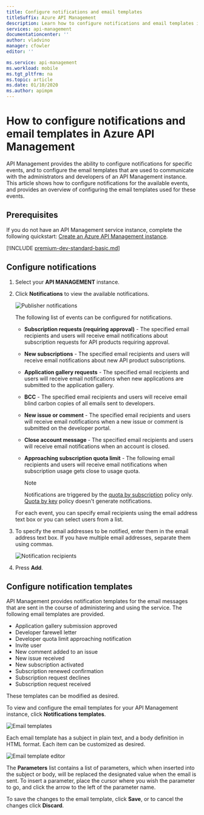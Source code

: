 ```yaml
---
title: Configure notifications and email templates
titleSuffix: Azure API Management
description: Learn how to configure notifications and email templates in Azure API Management.
services: api-management
documentationcenter: ''
author: vladvino
manager: cfowler
editor: ''

ms.service: api-management
ms.workload: mobile
ms.tgt_pltfrm: na
ms.topic: article
ms.date: 01/10/2020
ms.author: apimpm
---
```


# How to configure notifications and email templates in Azure API Management

API Management provides the ability to configure notifications for specific events, and to configure the email templates that are used to communicate with the administrators and developers of an API Management instance. This article shows how to configure notifications for the available events, and provides an overview of configuring the email templates used for these events.

## Prerequisites

If you do not have an API Management service instance, complete the following quickstart: [Create an Azure API Management instance](get-started-create-service-instance.md).

[!INCLUDE [premium-dev-standard-basic.md](../../includes/api-management-availability-premium-dev-standard-basic.md)]

## <a name="publisher-notifications"> </a>Configure notifications

1.  Select your **API MANAGEMENT** instance.
2.  Click **Notifications** to view the available notifications.

    ![Publisher notifications][api-management-publisher-notifications]

    The following list of events can be configured for notifications.

    -   **Subscription requests (requiring approval)** - The specified email recipients and users will receive email notifications about subscription requests for API products requiring approval.
    -   **New subscriptions** - The specified email recipients and users will receive email notifications about new API product subscriptions.
    -   **Application gallery requests** - The specified email recipients and users will receive email notifications when new applications are submitted to the application gallery.
    -   **BCC** - The specified email recipients and users will receive email blind carbon copies of all emails sent to developers.
    -   **New issue or comment** - The specified email recipients and users will receive email notifications when a new issue or comment is submitted on the developer portal.
    -   **Close account message** - The specified email recipients and users will receive email notifications when an account is closed.
    -   **Approaching subscription quota limit** - The following email recipients and users will receive email notifications when subscription usage gets close to usage quota.

        > [!NOTE]
        > Notifications are triggered by the [quota by subscription](api-management-access-restriction-policies.md#SetUsageQuota) policy only. [Quota by key](api-management-access-restriction-policies.md#SetUsageQuotaByKey) policy doesn't generate notifications.

    For each event, you can specify email recipients using the email address text box or you can select users from a list.

3.  To specify the email addresses to be notified, enter them in the email address text box. If you have multiple email addresses, separate them using commas.

    ![Notification recipients][api-management-email-addresses]

4.  Press **Add**.

## <a name="email-templates"> </a>Configure notification templates

API Management provides notification templates for the email messages that are sent in the course of administering and using the service. The following email templates are provided.

-   Application gallery submission approved
-   Developer farewell letter
-   Developer quota limit approaching notification
-   Invite user
-   New comment added to an issue
-   New issue received
-   New subscription activated
-   Subscription renewed confirmation
-   Subscription request declines
-   Subscription request received

These templates can be modified as desired.

To view and configure the email templates for your API Management instance, click **Notifications templates**.

![Email templates][api-management-email-templates]

Each email template has a subject in plain text, and a body definition in HTML format. Each item can be customized as desired.

![Email template editor][api-management-email-template]

The **Parameters** list contains a list of parameters, which when inserted into the subject or body, will be replaced the designated value when the email is sent. To insert a parameter, place the cursor where you wish the parameter to go, and click the arrow to the left of the parameter name.

To save the changes to the email template, click **Save**, or to cancel the changes click **Discard**.

[api-management-management-console]: ./media/api-management-howto-configure-notifications/api-management-management-console.png
[api-management-publisher-notifications]: ./media/api-management-howto-configure-notifications/api-management-publisher-notifications.png
[api-management-email-addresses]: ./media/api-management-howto-configure-notifications/api-management-email-addresses.png
[api-management-email-templates]: ./media/api-management-howto-configure-notifications/api-management-email-templates.png
[api-management-email-templates-list]: ./media/api-management-howto-configure-notifications/api-management-email-templates-list.png
[api-management-email-template]: ./media/api-management-howto-configure-notifications/api-management-email-template.png
[configure publisher notifications]: #publisher-notifications
[configure email templates]: #email-templates
[how to create and use groups]: api-management-howto-create-groups.md
[how to associate groups with developers]: api-management-howto-create-groups.md#associate-group-developer
[get started with azure api management]: get-started-create-service-instance.md
[create an api management service instance]: get-started-create-service-instance.md
